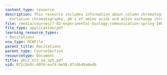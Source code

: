 ```yaml
---
content_type: resource
description: This resource includes information about column chromatography, size
  exclusion chromatography, pK's of amino acids and anion exchange chromatography.
file: /media/courses/7-02-experimental-biology-communication-spring-2005/072cbb0c40f6eaf4be5887c6b48a0edb_pbc2_nts_aa_sp5.pdf
file_type: application/pdf
learning_resource_types:
- Recitations
ocw_type: OCWFile
parent_title: Recitations
parent_type: CourseSection
resourcetype: Document
title: pbc2_nts_aa_sp5.pdf
uid: 072cbb0c-40f6-eaf4-be58-87c6b48a0edb
---
```

